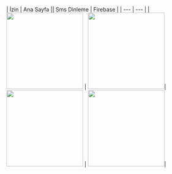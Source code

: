| İzin | Ana Sayfa || Sms Dinleme | Firebase |
| --- | --- |
| <img src="https://i.ibb.co/sbSmWhW/1.jpg" width="200"> |  <img src="https://i.ibb.co/MS4ZhQD/2.jpg" width="200">|<img src="https://i.ibb.co/mBcp5VK/3.jpg" width="200"> |  <img src="https://i.ibb.co/3W1Tcz3/4.jpg" width="200">|
